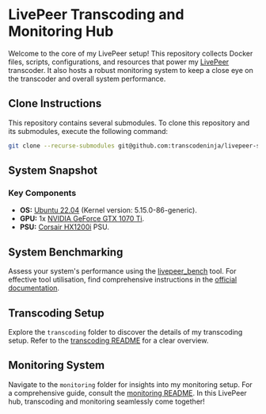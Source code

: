 # LivePeer Transcoding and Monitoring Hub

Welcome to the core of my LivePeer setup! This repository collects Docker files, scripts, configurations, and resources that power my [LivePeer](https://livepeer.org/) transcoder. It also hosts a robust monitoring system to keep a close eye on the transcoder and overall system performance.

## Clone Instructions

This repository contains several submodules. To clone this repository and its submodules, execute the following command:

```bash
git clone --recurse-submodules git@github.com:transcodeninja/livepeer-setup.git
```

## System Snapshot

### Key Components

- **OS:** [Ubuntu 22.04](https://releases.ubuntu.com/jammy/) (Kernel version: 5.15.0-86-generic).
- **GPU:** 1x [NVIDIA GeForce GTX 1070 Ti](https://www.nvidia.com/en-us/geforce/news/nvidia-geforce-gtx-1070-ti/).
- **PSU:** [Corsair HX1200i](https://www.corsair.com/us/en/p/psu/cp-9020070-na/hxi-series-hx1200i-high-performance-atx-power-supply-1200-watt-80-plus-platinum-certified-psu-cp-9020070-na) PSU.

## System Benchmarking

Assess your system's performance using the [livepeer_bench](https://github.com/livepeer/go-livepeer/blob/master/cmd/livepeer_bench/livepeer_bench.go) tool. For effective tool utilisation, find comprehensive instructions in the [official documentation](https://docs.livepeer.org/orchestrators/guides/benchmark-transcoding).

## Transcoding Setup

Explore the `transcoding` folder to discover the details of my transcoding setup. Refer to the [transcoding README](transcoding/README.md) for a clear overview.

## Monitoring System

Navigate to the `monitoring` folder for insights into my monitoring setup. For a comprehensive guide, consult the [monitoring README](monitoring/README.md). In this LivePeer hub, transcoding and monitoring seamlessly come together!
